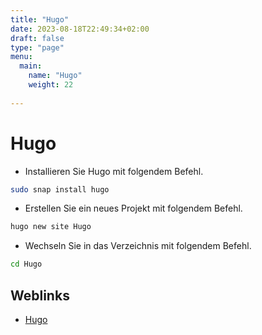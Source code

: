 ```yaml
---
title: "Hugo"
date: 2023-08-18T22:49:34+02:00
draft: false
type: "page"
menu: 
  main:
    name: "Hugo"
    weight: 22
    
---
```

# Hugo
- Installieren Sie Hugo mit folgendem Befehl.
```bash
sudo snap install hugo
```
- Erstellen Sie ein neues Projekt mit folgendem Befehl.
```bash
hugo new site Hugo
```
- Wechseln Sie in das Verzeichnis mit folgendem Befehl.
```bash
cd Hugo
```
## Weblinks
- [Hugo](https://gohugo.io/)
